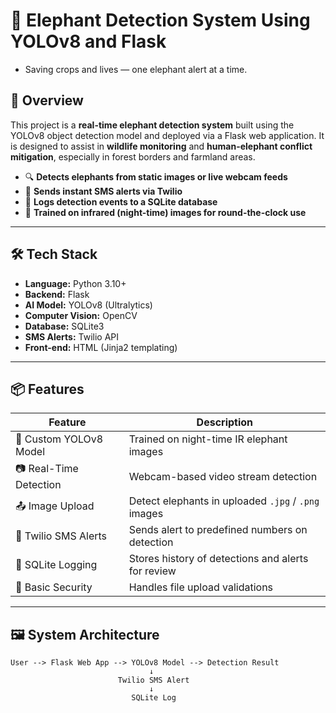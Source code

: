 # 🐘 Elephant Detection System Using YOLOv8 and Flask
- Saving crops and lives — one elephant alert at a time.
## 🚀 Overview

This project is a **real-time elephant detection system** built using the YOLOv8 object detection model and deployed via a Flask web application. It is designed to assist in **wildlife monitoring** and **human-elephant conflict mitigation**, especially in forest borders and farmland areas.

- 🔍 **Detects elephants from static images or live webcam feeds**
- 📩 **Sends instant SMS alerts via Twilio**
- 💾 **Logs detection events to a SQLite database**
- 🧠 **Trained on infrared (night-time) images for round-the-clock use**

---

## 🛠️ Tech Stack

- **Language:** Python 3.10+
- **Backend:** Flask
- **AI Model:** YOLOv8 (Ultralytics)
- **Computer Vision:** OpenCV
- **Database:** SQLite3
- **SMS Alerts:** Twilio API
- **Front-end:** HTML (Jinja2 templating)

---

## 📦 Features

| Feature                  | Description                                             |
|--------------------------|---------------------------------------------------------|
| 🧠 Custom YOLOv8 Model   | Trained on night-time IR elephant images                |
| 📷 Real-Time Detection    | Webcam-based video stream detection                     |
| 📤 Image Upload           | Detect elephants in uploaded `.jpg` / `.png` images     |
| 📩 Twilio SMS Alerts      | Sends alert to predefined numbers on detection          |
| 📝 SQLite Logging         | Stores history of detections and alerts for review      |
| 🔐 Basic Security         | Handles file upload validations                         |

---

## 🖼️ System Architecture

```plaintext
User --> Flask Web App --> YOLOv8 Model --> Detection Result
                               ↓
                        Twilio SMS Alert
                               ↓
                           SQLite Log
